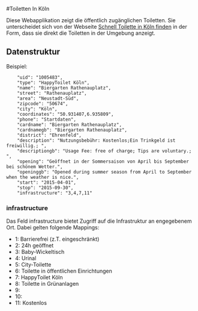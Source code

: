#Toiletten In Köln

Diese Webapplikation zeigt die öffentlich zugänglichen Toiletten. Sie unterscheidet sich von der Webseite 
[Schnell Toilette in Köln finden](http://www.toiletten.koeln/toilette-finden.html) in der Form, dass sie direkt die Toiletten in der Umgebung anzeigt.

## Datenstruktur

Beispiel:

        "uid": "1005483",
        "type": "HappyToilet Köln",
        "name": "Biergarten Rathenauplatz",
        "street": "Rathenauplatz",
        "area": "Neustadt-Süd",
        "zipcode": "50674",
        "city": "Köln",
        "coordinates": "50.931407,6.935809",
        "phone": "Startdaten",
        "cardname": "Biergarten Rathenauplatz",
        "cardnamegb": "Biergarten Rathenauplatz",
        "district": "Ehrenfeld",
        "description": "Nutzungsbebühr: Kostenlos;Ein Trinkgeld ist freiwillig.; ",
        "descriptiongb": "Usage Fee: free of charge; Tips are voluntary.; ",
        "opening": "Geöffnet in der Sommersaison von April bis September bei schönem Wetter.",
        "openinggb": "Opened during summer season from April to September when the weather is nice.",
        "start": "2015-04-01",
        "stop": "2015-09-30",
        "infrastructure": "3,4,7,11"

### infrastructure

Das Feld infrastructure bietet Zugriff auf die Infrastruktur an engegebenem Ort. Dabei gelten folgende Mappings:

- 1: Barrierefrei (z.T. eingeschränkt)
- 2: 24h geöffnet
- 3: Baby-Wickeltisch
- 4: Urinal
- 5: City-Toilette
- 6: Toilette in öffentlichen Einrichtungen
- 7: HappyToilet Köln
- 8: Toilette in Grünanlagen
- 9: 
- 10: 
- 11: Kostenlos
